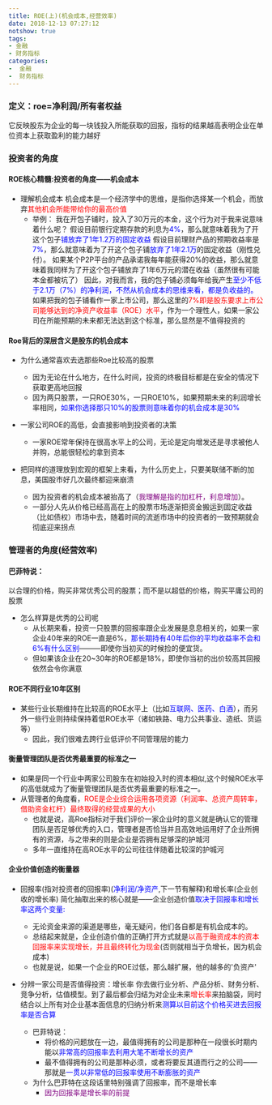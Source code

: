 ```yaml
---
title: ROE(上)(机会成本,经营效率)
date: 2018-12-13 07:27:12
notshow: true
tags: 
- 金融
- 财务指标
categories: 
-  金融
-  财务指标
---
```



### 定义：roe=净利润/所有者权益
它反映股东为企业的每一块钱投入所能获取的回报，指标的结果越高表明企业在单位资本上获取盈利的能力越好

### 投资者的角度
#### ROE核心精髓:投资者的角度——机会成本
- 理解机会成本
  机会成本是一个经济学中的思维，是指你选择某一个机会，而放弃<font color='red'>其他机会所能带给你的最高价值</font>
  - 举例：
    我在开包子铺时，投入了30万元的本金，这个行为对于我来说意味着什么呢？
假设目前银行定期存款的利息为<font color='blue'>4%</font>，那么就意味着我为了开这个包子<font color='blue'>铺放弃了1年1.2万的固定收益</font>
假设目前理财产品的预期收益率是<font color='blue'>7%</font>，那么就意味着为了开这个包子铺<font color='blue'>放弃了1年2.1万</font>的固定收益（刚性兑付）。
如果某个P2P平台的产品承诺我每年能获得20%的收益，那么就意味着我同样为了开这个包子铺放弃了1年6万元的潜在收益（虽然很有可能本金都被坑了）
因此，对我而言，我的包子铺必须每年给我产生<font color='blue'>至少不低于2.1万（7%）的净利润，不然从机会成本的思维来看，都是负收益的。</font>
如果把我的包子铺看作一家上市公司，那么这里的<font color='red'>7%即是股东要求上市公司能够达到的净资产收益率（ROE）水平</font>，作为一个理性人，如果一家公司在所能预期的未来都无法达到这个标准，那么显然是不值得投资的

#### Roe背后的深层含义是股东的机会成本
- 为什么通常喜欢去选那些Roe比较高的股票
  - 因为无论在什么地方，在什么时间，投资的终极目标都是在安全的情况下获取更高地回报
  - 因为两只股票，一只ROE30%，一只ROE10%，如果预期未来的利润增长率相同，<font color='blue'>如果你选择那只10%的股票则意味着你的机会成本是30%</font>

- 一家公司ROE的高低，会直接影响到投资者的决策
  - 一家ROE常年保持在很高水平上的公司，无论是定向增发还是寻求被他人并购，总能很轻松的拿到资本

- 把同样的道理放到宏观的框架上来看，为什么历史上，只要美联储不断的加息，美国股市好几次最终都迎来崩溃
  - 因为投资者的机会成本被抬高了（<font color='purple'>我理解是指的加杠杆，利息增加</font>）。
  - 一部分人先从价格已经高高在上的股票市场逐渐把资金搬运到固定收益（比如债权）市场中去，随着时间的流逝市场中的投资者的一致预期就会彻底迎来拐点
  

### 管理者的角度(经营效率)
#### 巴菲特说：
以合理的价格，购买非常优秀公司的股票；而不是以超低的价格，购买平庸公司的股票
  - 怎么样算是优秀的公司呢
    - 从长期来看，投资一只股票的回报率跟企业发展是息息相关的，如果一家企业40年来的ROE一直是6%，<font color='blue'>那长期持有40年后你的平均收益率不会和6%有什么区别</font>———即使你当初买的时候捡的便宜货。
    - 但如果该企业在20~30年的ROE都是18%，即使你当初的出价较高其回报依然会令你满意

#### ROE不同行业10年区别
- 某些行业长期维持在比较高的ROE水平上（比如<font color='blue'>互联网、医药、白酒</font>），而另外一些行业则持续保持着低ROE水平（诸如铁路、电力公共事业、造纸、货运等）
  - 因此，我们很难去跨行业低评价不同管理层的能力
  
#### 衡量管理团队是否优秀最重要的标准之一
- 如果是同一个行业中两家公司股东在初始投入时的资本相似,这个时候ROE水平的高低就成为了衡量管理团队是否优秀最重要的标准之一。
- 从管理者的角度看，<font color='red'>ROE是企业综合运用各项资源（利润率、总资产周转率，借助资金杠杆）最终取得的经营成果的大小</font>
  - 也就是说，高Roe指标对于我们评价一家企业时的意义就是确认它的管理团队是否足够优秀的入口，管理者是否恰当并且高效地运用好了企业所拥有的资源，与之带来的则是企业是否拥有足够深的护城河
  - 多年一直维持在高ROE水平的公司往往伴随着比较深的护城河
  
  
#### 企业价值创造的衡量器
- 回报率(指对投资者的回报率)(<font color='blue'>净利润/净资产</font>,下一节有解释)和增长率(企业创收的增长率)
  简化抽取出来的核心就是——企业创造价值<font color='blue'>取决于回报率和增长率这两个变量:</font>
  - 无论资金来源的渠道是哪些，毫无疑问，他们各自都是有机会成本的。
  - 总结起来就是，企业创造价值的正确打开方式就是<font color='red'>以高于融资成本的资本回报率来实现增长，并且最终转化为现金</font>(否则就相当于负增长，因为机会成本)
  - 也就是说，如果一个企业的ROE过低，那么越扩展，他的越多的'负资产'  

- 分辨一家公司是否值得投资：增长率
  你去做行业分析、产品分析、财务分析、竞争分析，估值模型。到了最后都会归结为对企业未来<font color='red'>增长率</font>来拍脑袋，同时结合以上所有对企业基本面信息的归纳分析来<font color='blue'>测算以目前这个价格买进去回报率是否合算</font>
  - 巴菲特说：
    - 将价格的问题放在一边，最值得拥有的公司是那种在一段很长时期内能以<font color='blue'>非常高的回报率去利用大笔不断增长的资产</font>
    - 最不值得拥有的公司是那种必须，或者将要反其道而行之的公司——那就是<font color='blue'>一贯以非常低的回报率使用不断膨胀的资产</font>
  - 为什么巴菲特在这段话里特别强调了回报率，而不是增长率
    - <font color='purple'>因为回报率是增长率的前提</font>
    